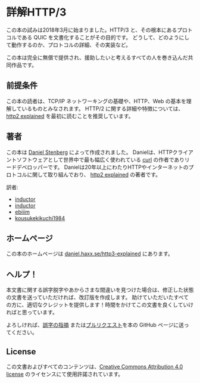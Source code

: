 # 詳解HTTP/3

この本の試みは2018年3月に始まりました。HTTP/3 と、その根本にあるプロトコルである QUIC を文書化することがその目的です。
どうして、どのようにして動作するのか、プロトコルの詳細、その実装など。

この本は完全に無償で提供され、援助したいと考えるすべての人を巻き込んだ共同作品です。

## 前提条件

この本の読者は、TCP/IP ネットワーキングの基礎や、HTTP、Web の基本を理解しているものとみなされます。
HTTP/2 に関する詳細や特徴については、[http2 explained](https://daniel.haxx.se/http2/) を最初に読むことを推奨しています。

## 著者

この本は [Daniel Stenberg](https://daniel.haxx.se/) によって作成されました。
Danielは、HTTPクライアントソフトウェアとして世界中で最も幅広く使われている [curl](https://curl.haxx.se/) の作者でありリードデベロッパーです。
Danielは20年以上にわたりHTTPやインターネットのプロトコルに関して取り組んでおり、 [http2 explained](https://daniel.haxx.se/http2/) の著者です。

訳者:

- [inductor](https://github.com/inductor)
- [inductor](https://github.com/inductor)
- [ebiiim](https://github.com/ebiiim)
- [kousukekikuchi1984](https://github.com/kousukekikuchi1984)

## ホームページ

この本のホームページは [daniel.haxx.se/http3-explained](https://daniel.haxx.se/http3-explained) にあります。

## ヘルプ！

本文書に関する誤字脱字やあからさまな間違いを見つけた場合は、修正した状態の文書を送っていただければ、改訂版を作成します。
助けていただいたすべての方に、適切なクレジットを提供します！時間をかけてこの文書を良くしていければと思っています。

よろしければ、[誤字の指摘](https://github.com/bagder/http3-explained/issues)
または[プルリクエスト](https://github.com/bagder/http3-explained/pulls)を本の GitHub ページに送ってください。

## License

この文書およびすべてのコンテンツは、[Creative Commons
Attribution 4.0 license](https://creativecommons.org/licenses/by/4.0w/) のライセンスにて使用許諾されています。
